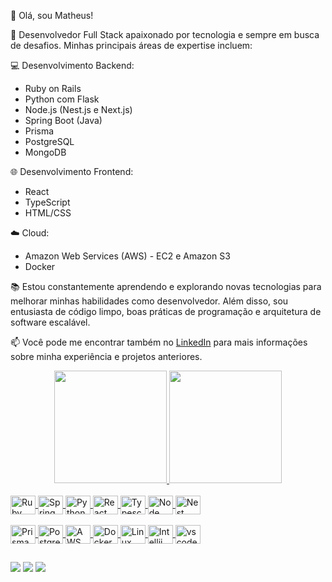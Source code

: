 👋 Olá, sou Matheus!

🚀 Desenvolvedor Full Stack apaixonado por tecnologia e sempre em busca de desafios. Minhas principais áreas de expertise incluem:

💻 Desenvolvimento Backend:
 - Ruby on Rails
 - Python com Flask
 - Node.js (Nest.js e Next.js)
 - Spring Boot (Java)
 - Prisma
 - PostgreSQL
 - MongoDB
   
🌐 Desenvolvimento Frontend:
 - React
 - TypeScript
 - HTML/CSS
   
☁️ Cloud:
 - Amazon Web Services (AWS) - EC2 e Amazon S3
 - Docker
   
📚 Estou constantemente aprendendo e explorando novas tecnologias para melhorar minhas habilidades como desenvolvedor. Além disso, sou entusiasta de código limpo, boas práticas de programação e arquitetura de software escalável.

📫 Você pode me encontrar também no [LinkedIn](https://www.linkedin.com/in/matheuspmbarcellos/) para mais informações sobre minha experiência e projetos anteriores.


<div align="center">
  <a href="https://github.com/matheuspmbarcellos">
  <img height="180em" src="https://github-readme-stats.vercel.app/api?username=matheuspmbarcellos&show_icons=true&theme=nightowl&include_all_commits=true&count_private=true"/>
  <img height="180em" src="https://github-readme-stats.vercel.app/api/top-langs/?username=matheuspmbarcellos&layout=compact&langs_count=7&theme=nightowl"/>
</div>
<div style="display: inline_block"><br>
  <img align="center" alt="Ruby on Rails" height="30" width="40" src="https://cdn.jsdelivr.net/gh/devicons/devicon@latest/icons/rails/rails-plain.svg" />             
  <img align="center" alt="Spring" height="30" width="40" src="https://cdn.jsdelivr.net/gh/devicons/devicon@latest/icons/spring/spring-original.svg" />             
  <img align="center" alt="Python" height="30" width="40" src="https://cdn.jsdelivr.net/gh/devicons/devicon@latest/icons/python/python-original.svg">
  <img align="center" alt="React" height="30" width="40" src="https://cdn.jsdelivr.net/gh/devicons/devicon@latest/icons/react/react-original.svg" />             
  <img align="center" alt="Typescript" height="30" width="40" src="https://cdn.jsdelivr.net/gh/devicons/devicon@latest/icons/typescript/typescript-original.svg" />             
  <img align="center" alt="Node" height="30" width="40" src="https://cdn.jsdelivr.net/gh/devicons/devicon@latest/icons/nodejs/nodejs-original-wordmark.svg">
  <img align="center" alt="Nest" height="30" width="40" src="https://cdn.jsdelivr.net/gh/devicons/devicon@latest/icons/nestjs/nestjs-original.svg"><br/><br/> 
  <img align="center" alt="Prisma" height="30" width="40" src="https://cdn.jsdelivr.net/gh/devicons/devicon@latest/icons/prisma/prisma-original.svg"> 
  <img align="center" alt="Postgres" height="30" width="40" src="https://cdn.jsdelivr.net/gh/devicons/devicon@latest/icons/postgresql/postgresql-original.svg" />                 
  <img align="center" alt="AWS" height="30" width="40" src="https://cdn.jsdelivr.net/gh/devicons/devicon@latest/icons/amazonwebservices/amazonwebservices-original-wordmark.svg" />          
  <img align="center" alt="Docker" height="30" width="40" src="https://cdn.jsdelivr.net/gh/devicons/devicon@latest/icons/docker/docker-original.svg" />          
  <img align="center" alt="Linux" height="30" width="40" src="https://cdn.jsdelivr.net/gh/devicons/devicon@latest/icons/linux/linux-original.svg" />          
  <img align="center" alt="Intellij" height="30" width="40" src="https://cdn.jsdelivr.net/gh/devicons/devicon@latest/icons/intellij/intellij-original.svg" />          
  <img align="center" alt="vscode" height="30" width="40" src="https://cdn.jsdelivr.net/gh/devicons/devicon@latest/icons/vscode/vscode-original.svg" />          
  
  ##
 
<div> 
  <a href="https://www.instagram.com/_mathcodes/" target="_blank"><img src="https://img.shields.io/badge/-Instagram-%23E4405F?style=for-the-badge&logo=instagram&logoColor=white" target="_blank"></a>
  <a href = "mailto:mathbarcellos.dev@gmail.com"><img src="https://img.shields.io/badge/-Gmail-%23333?style=for-the-badge&logo=gmail&logoColor=white" target="_blank"></a>
  <a href="https://www.linkedin.com/in/matheuspmbarcellos/" target="_blank"><img src="https://img.shields.io/badge/-LinkedIn-%230077B5?style=for-the-badge&logo=linkedin&logoColor=white" target="_blank"></a> 
</div>
